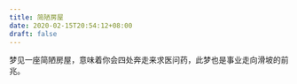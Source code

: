 ```yaml
---
title: 简陋房屋
date: 2020-02-15T20:54:12+08:00
draft: false
---
```


梦见一座简陋房屋，意味着你会四处奔走来求医问药，此梦也是事业走向滑坡的前兆。<br>
